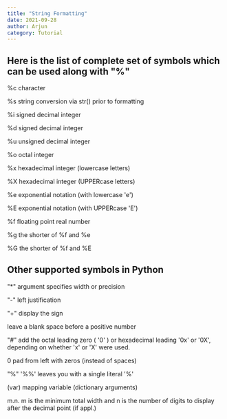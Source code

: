 ```yaml
---
title: "String Formatting"
date: 2021-09-28
author: Arjun
category: Tutorial
---
```


<h2>Here is the list of complete set of symbols which can be used along with "%"</h2>

%c	character

%s	string conversion via str() prior to formatting

%i	signed decimal integer

%d	signed decimal integer

%u	unsigned decimal integer

%o	octal integer

%x	hexadecimal integer (lowercase letters)

%X	hexadecimal integer (UPPERcase letters)

%e	exponential notation (with lowercase 'e')

%E	exponential notation (with UPPERcase 'E')

%f	floating point real number

%g	the shorter of %f and %e

%G	the shorter of %f and %E


<h2>Other supported symbols in Python</h2>

"*"	argument specifies width or precision
	
"-"	 left justification

"+"	display the sign

<sp>	leave a blank space before a positive number
  
"#"	add the octal leading zero ( '0' ) or hexadecimal leading '0x' or '0X', depending on whether 'x' or 'X' were used.
  
0	pad from left with zeros (instead of spaces)
  
"%"	'%%' leaves you with a single literal '%'
  
(var)	mapping variable (dictionary arguments)
  
m.n.	m is the minimum total width and n is the number of digits to display after the decimal point (if appl.)
  
